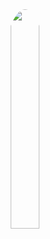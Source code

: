 <div align="center">
    <img src="assets/74014262/3ab742ab-3321-4672-bda2-4122188058d9" style="width:30%; border-radius: 50%">
</div>
